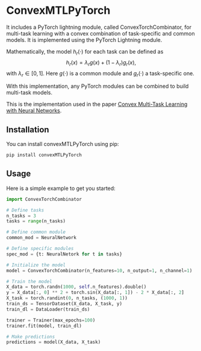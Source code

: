 <!-- # convexMTLPyTorch
Implementation of ConvexMTL neural networks using PyTorch. -->

# ConvexMTLPyTorch

It includes a PyTorch lightning module, called ConvexTorchCombinator, for multi-task learning with a convex combination of task-specific and common models. It is implemented using the PyTorch Lightning module.

Mathematically, the model $h_r(\cdot)$ for each task can be defined as
$$ h_r(x) = \lambda_r g(x) + (1-\lambda_r) g_r(x), $$
with $\lambda_r \in [0, 1]$. Here $g(\cdot)$ is a common module and $g_r(\cdot)$ a task-specific one. 

With this implementation, any PyTorch modules can be combined to build multi-task models.


This is the implementation used in the paper [Convex Multi-Task Learning with Neural Networks](https://www.scinapse.io/papers/4295135783).

## Installation

You can install convexMTLPyTorch using pip:
```bash
pip install convexMTLPyTorch
```

## Usage

Here is a simple example to get you started:

```python
import ConvexTorchCombinator

# Define tasks 
n_tasks = 3
tasks = range(n_tasks)

# Define common module
common_mod = NeuralNetwork

# Define specific modules
spec_mod = {t: NeuralNetork for t in tasks}

# Initialize the model
model = ConvexTorchCombinator(n_features=10, n_output=1, n_channel=1)

# Train the model
X_data = torch.randn(1000, self.n_features).double()
y = X_data[:, 0] ** 2 + torch.sin(X_data[:, 1]) - 2 * X_data[:, 2]
X_task = torch.randint(0, n_tasks, (1000, 1))
train_ds = TensorDataset(X_data, X_task, y)
train_dl = DataLoader(train_ds)

trainer = Trainer(max_epochs=100)
trainer.fit(model, train_dl)

# Make predictions
predictions = model(X_data, X_task)
```


